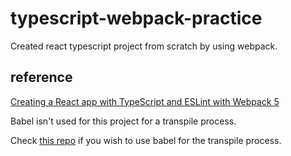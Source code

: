 # typescript-webpack-practice

Created react typescript project from scratch by using webpack.

## reference
[Creating a React app with TypeScript and ESLint with Webpack 5](https://www.carlrippon.com/creating-react-app-with-typescript-eslint-with-webpack5/)

Babel isn't used for this project for a transpile process.

Check [this repo](https://github.com/Soma-dev0808/typescript-practice) if you wish to use babel for the transpile process.

